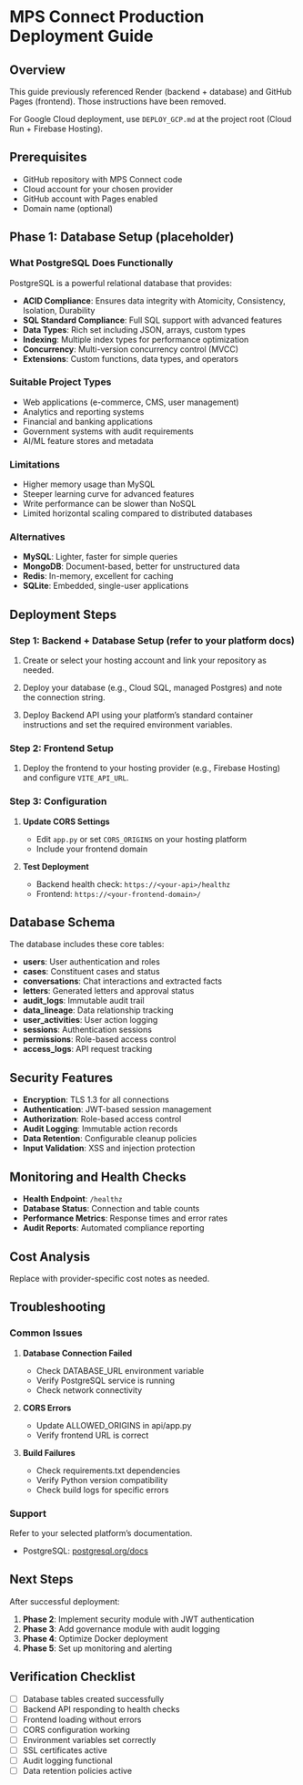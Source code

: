 # MPS Connect Production Deployment Guide

## Overview

This guide previously referenced Render (backend + database) and GitHub Pages (frontend). Those instructions have been removed.

For Google Cloud deployment, use `DEPLOY_GCP.md` at the project root (Cloud Run + Firebase Hosting).

## Prerequisites

- GitHub repository with MPS Connect code
- Cloud account for your chosen provider
- GitHub account with Pages enabled
- Domain name (optional)

## Phase 1: Database Setup (placeholder)

### What PostgreSQL Does Functionally

PostgreSQL is a powerful relational database that provides:

- **ACID Compliance**: Ensures data integrity with Atomicity, Consistency, Isolation, Durability
- **SQL Standard Compliance**: Full SQL support with advanced features
- **Data Types**: Rich set including JSON, arrays, custom types
- **Indexing**: Multiple index types for performance optimization
- **Concurrency**: Multi-version concurrency control (MVCC)
- **Extensions**: Custom functions, data types, and operators

### Suitable Project Types

- Web applications (e-commerce, CMS, user management)
- Analytics and reporting systems
- Financial and banking applications
- Government systems with audit requirements
- AI/ML feature stores and metadata

### Limitations

- Higher memory usage than MySQL
- Steeper learning curve for advanced features
- Write performance can be slower than NoSQL
- Limited horizontal scaling compared to distributed databases

### Alternatives

- **MySQL**: Lighter, faster for simple queries
- **MongoDB**: Document-based, better for unstructured data
- **Redis**: In-memory, excellent for caching
- **SQLite**: Embedded, single-user applications

## Deployment Steps

### Step 1: Backend + Database Setup (refer to your platform docs)

1. Create or select your hosting account and link your repository as needed.

2. Deploy your database (e.g., Cloud SQL, managed Postgres) and note the connection string.

3. Deploy Backend API using your platform’s standard container instructions and set the required environment variables.

### Step 2: Frontend Setup

1. Deploy the frontend to your hosting provider (e.g., Firebase Hosting) and configure `VITE_API_URL`.

### Step 3: Configuration

1. **Update CORS Settings**

   - Edit `app.py` or set `CORS_ORIGINS` on your hosting platform
   - Include your frontend domain

2. **Test Deployment**
   - Backend health check: `https://<your-api>/healthz`
   - Frontend: `https://<your-frontend-domain>/`

## Database Schema

The database includes these core tables:

- **users**: User authentication and roles
- **cases**: Constituent cases and status
- **conversations**: Chat interactions and extracted facts
- **letters**: Generated letters and approval status
- **audit_logs**: Immutable audit trail
- **data_lineage**: Data relationship tracking
- **user_activities**: User action logging
- **sessions**: Authentication sessions
- **permissions**: Role-based access control
- **access_logs**: API request tracking

## Security Features

- **Encryption**: TLS 1.3 for all connections
- **Authentication**: JWT-based session management
- **Authorization**: Role-based access control
- **Audit Logging**: Immutable action records
- **Data Retention**: Configurable cleanup policies
- **Input Validation**: XSS and injection protection

## Monitoring and Health Checks

- **Health Endpoint**: `/healthz`
- **Database Status**: Connection and table counts
- **Performance Metrics**: Response times and error rates
- **Audit Reports**: Automated compliance reporting

## Cost Analysis

Replace with provider-specific cost notes as needed.

## Troubleshooting

### Common Issues

1. **Database Connection Failed**

   - Check DATABASE_URL environment variable
   - Verify PostgreSQL service is running
   - Check network connectivity

2. **CORS Errors**

   - Update ALLOWED_ORIGINS in api/app.py
   - Verify frontend URL is correct

3. **Build Failures**
   - Check requirements.txt dependencies
   - Verify Python version compatibility
   - Check build logs for specific errors

### Support

Refer to your selected platform’s documentation.
- PostgreSQL: [postgresql.org/docs](https://postgresql.org/docs)

## Next Steps

After successful deployment:

1. **Phase 2**: Implement security module with JWT authentication
2. **Phase 3**: Add governance module with audit logging
3. **Phase 4**: Optimize Docker deployment
4. **Phase 5**: Set up monitoring and alerting

## Verification Checklist

- [ ] Database tables created successfully
- [ ] Backend API responding to health checks
- [ ] Frontend loading without errors
- [ ] CORS configuration working
- [ ] Environment variables set correctly
- [ ] SSL certificates active
- [ ] Audit logging functional
- [ ] Data retention policies active
